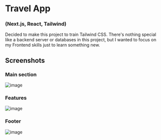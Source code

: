 # Travel App
###  (Next.js, React, Tailwind)
Decided to make this project to train Tailwind CSS. There's nothing special like a backend server or databases in this project, but I wanted to focus on my Frontend skills just to learn something new.

## Screenshots
### Main section
![image](https://github.com/GiaxUp/travel-app/assets/40038797/8fca2245-8b4c-4eb0-ab4a-097d16220630)
### Features
![image](https://github.com/GiaxUp/travel-app/assets/40038797/089a7ae0-1478-4ed9-a79e-77e205f645f4)
### Footer
![image](https://github.com/GiaxUp/travel-app/assets/40038797/ac76d804-1732-42d6-8894-6e64598d3dea)

